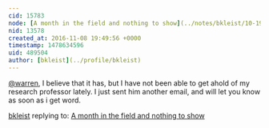 ```yaml
---
cid: 15783
node: [A month in the field and nothing to show](../notes/bkleist/10-19-2016/a-month-in-the-field-and-nothing-to-show)
nid: 13578
created_at: 2016-11-08 19:49:56 +0000
timestamp: 1478634596
uid: 489504
author: [bkleist](../profile/bkleist)
---
```


[@warren](/profile/warren), I believe that it has, but I have not been able to get ahold of my research professor lately. I just sent him another email, and will let you know as soon as i get word.

[bkleist](../profile/bkleist) replying to: [A month in the field and nothing to show](../notes/bkleist/10-19-2016/a-month-in-the-field-and-nothing-to-show)

